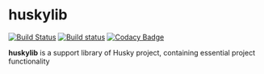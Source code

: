 # huskylib
[![Build Status](https://travis-ci.org/huskyproject/huskylib.svg?branch=master)](https://travis-ci.org/huskyproject/huskylib)
[![Build status](https://ci.appveyor.com/api/projects/status/ey5avxi0qb71eoqp/branch/master?svg=true)](https://ci.appveyor.com/project/dukelsky/huskylib/branch/master)
[![Codacy Badge](https://api.codacy.com/project/badge/Grade/e45137d7095f4a0ab5ef53f7f7751269)](https://www.codacy.com/app/dukelsky/huskylib?utm_source=github.com&amp;utm_medium=referral&amp;utm_content=huskyproject/huskylib&amp;utm_campaign=Badge_Grade)

**huskylib** is a support library of Husky project, containing essential project functionality
